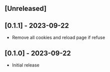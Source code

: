 ## [Unreleased]

## [0.1.1] - 2023-09-22

- Remove all cookies and reload page if refuse

## [0.1.0] - 2023-09-22

- Initial release
